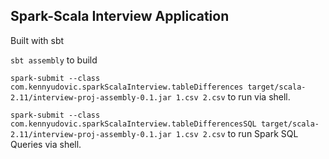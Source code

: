 ## Spark-Scala Interview Application

Built with sbt

`sbt assembly` to build

`spark-submit --class com.kennyudovic.sparkScalaInterview.tableDifferences target/scala-2.11/interview-proj-assembly-0.1.jar 1.csv 2.csv` to run via shell.

`spark-submit --class com.kennyudovic.sparkScalaInterview.tableDifferencesSQL target/scala-2.11/interview-proj-assembly-0.1.jar 1.csv 2.csv` to run Spark SQL Queries via shell.

